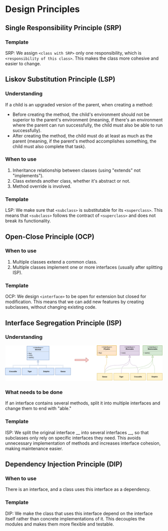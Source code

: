 # Design Principles

## Single Responsibility Principle (SRP)

### Template

SRP: We assign `<class with SRP>` only one responsibility, which is `<responsibility of this class>`. This makes the class more cohesive and easier to change.

## Liskov Substitution Principle (LSP)

### Understanding

If a child is an upgraded version of the parent, when creating a method:

- Before creating the method, the child's environment should not be superior to the parent's environment (meaning, if there's an environment where the parent can run successfully, the child must also be able to run successfully).
- After creating the method, the child must do at least as much as the parent (meaning, if the parent's method accomplishes something, the child must also complete that task).

### When to use

1. Inheritance relationship between classes (using "extends" not "implements").
2. Class extends another class, whether it's abstract or not.
3. Method override is involved.

### Template

LSP: We make sure that `<subclass>` is substitutable for its `<superclass>`. This means that `<subclass>` follows the contract of `<superclass>` and does not break its functionality.

## Open-Close Principle (OCP)

### When to use

1. Multiple classes extend a common class.
2. Multiple classes implement one or more interfaces (usually after splitting ISP).

### Template

OCP: We design `<interface>` to be open for extension but closed for modification. This means that we can add new features by creating subclasses, without changing existing code.

## Interface Segregation Principle (ISP)

### Understanding

![](./images/ISP.svg)

### What needs to be done

If an interface contains several methods, split it into multiple interfaces and change them to end with "able."

### Template

ISP: We split the original interface __ into several interfaces __, so that subclasses only rely on specific interfaces they need. This avoids unnecessary implementation of methods and increases interface cohesion, making maintenance easier.

## Dependency Injection Principle (DIP)

### When to use
There is an interface, and a class uses this interface as a dependency.

### Template
DIP: We make the class that uses this interface depend on the interface itself rather than concrete implementations of it. This decouples the modules and makes them more flexible and testable.
